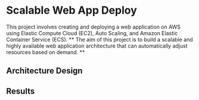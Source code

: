 # Scalable Web App Deploy

This project involves creating and deploying a web application on AWS using Elastic Compute Cloud (EC2), Auto Scaling, and Amazon Elastic Container Service (ECS).
** The aim of this project is to build a scalable and highly available web application architecture that can automatically adjust resources based on demand. **

## Architecture Design

## Results
